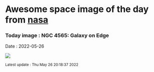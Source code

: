 
# Awesome space image of the day from [nasa](https://api.nasa.gov/)

### Today image : NGC 4565: Galaxy on Edge

Date : 2022-05-26


![](https://apod.nasa.gov/apod/image/2205/Needle_Galaxy_4-7-22.jpg)

<small>Latest update : Thu May 26 20:18:37 2022</small>


